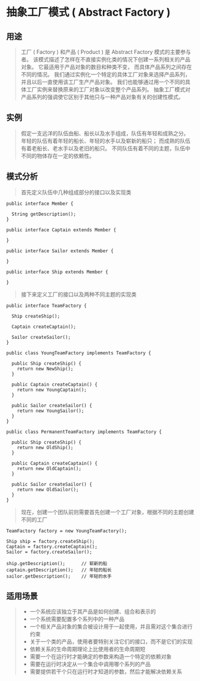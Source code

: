 # 抽象工厂模式 ( Abstract Factory )

## 用途

> 工厂 ( Factory ) 和产品 ( Product ) 是 Abstract Factory 模式的主要参与者。
 该模式描述了怎样在不直接实例化类的情况下创建一系列相关的产品对象。
  它最适用于产品对象的数目和种类不变， 而具体产品系列之间存在不同的情况。
   我们通过实例化一个特定的具体工厂对象来选择产品系列，
    并且以后一直使用该工厂生产产品对象。
     我们也能够通过用一个不同的具体工厂实例来替换原来的工厂对象以改变整个产品系列。
      抽象工厂模式对产品系列的强调使它区别于其他只与一种产品对象有关的创建性模式。

## 实例

> 假定一支远洋的队伍由船、船长以及水手组成，队伍有年轻和成熟之分。
年轻的队伍有着年轻的船长、年轻的水手以及崭新的船只；
而成熟的队伍有着老船长、老水手以及老旧的船只。
不同队伍有着不同的主题，队伍中不同的物体存在一定的依赖性。

## 模式分析

> 首先定义队伍中几种组成部分的接口以及实现类

```
public interface Member {

  String getDescription();
}

public interface Captain extends Member {

}

public interface Sailor extends Member {

}

public interface Ship extends Member {

}
```

> 接下来定义工厂的接口以及两种不同主题的实现类

```
public interface TeamFactory {

  Ship createShip();

  Captain createCaptain();

  Sailor createSailor();
}
```
```
public class YoungTeamFactory implements TeamFactory {

  public Ship createShip() {
    return new NewShip();
  }

  public Captain createCaptain() {
    return new YoungCaptain();
  }

  public Sailor createSailor() {
    return new YoungSailor();
  }
}
```
```
public class PermanentTeamFactory implements TeamFactory {

  public Ship createShip() {
    return new OldShip();
  }

  public Captain createCaptain() {
    return new OldCaptain();
  }

  public Sailor createSailor() {
    return new OldSailor();
  }
}
```

> 现在，创建一个团队前则需要首先创建一个工厂对象，根据不同的主题创建不同的工厂

```
TeamFactory factory = new YoungTeamFactory();

Ship ship = factory.createShip();
Captain = factory.createCaptain();
Sailor = factory.createSailor();

ship.getDescription();      // 崭新的船
captain.getDescription();   // 年轻的船长
sailor.getDescription();    // 年轻的水手
```

## 适用场景

> * 一个系统应该独立于其产品是如何创建、组合和表示的
> * 一个系统需要配置多个系列中的一种产品
> * 一个相关产品对象的集合被设计用于一起使用，并且需对这个集合进行约束
> * 关于一个类的产品，使用者要特别关注它们的接口，而不是它们的实现
> * 依赖关系的生命周期理论上比使用者的生命周期短
> * 需要一个在运行时才能确定的参数来构造一个特定的依赖对象
> * 需要在运行时决定从一个集合中调用哪个系列的产品
> * 需要提供若干个只在运行时才知道的参数，然后才能解决依赖关系